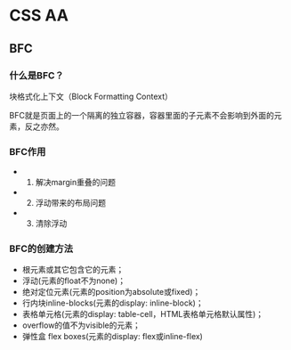 # CSS AA

## BFC <i class="el-icon-question"></i>
<i class="el-icon-success"></i>
### 什么是BFC？
块格式化上下文（Block Formatting Context）

BFC就是页面上的一个隔离的独立容器，容器里面的子元素不会影响到外面的元素，反之亦然。

### BFC作用
- 1. 解决margin重叠的问题
- 2. 浮动带来的布局问题
- 3. 清除浮动

### BFC的创建方法
- 根元素或其它包含它的元素；
- 浮动(元素的float不为none)；
- 绝对定位元素(元素的position为absolute或fixed)；
- 行内块inline-blocks(元素的display: inline-block)；
- 表格单元格(元素的display: table-cell，HTML表格单元格默认属性)；
- overflow的值不为visible的元素；
- 弹性盒 flex boxes(元素的display: flex或inline-flex)